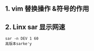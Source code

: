 ## 1. vim 替换操作 &符号的作用 

## 2.  Linx sar 显示网速
```shell
sar -n DEV 1 60 
高版本sarke'y
```
<!--stackedit_data:
eyJoaXN0b3J5IjpbNzI4NzQxNzM0LDE5MjMwNjExMzBdfQ==
-->